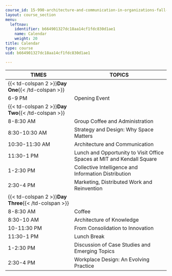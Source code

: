 ```yaml
---
course_id: 15-990-architecture-and-communication-in-organizations-fall-2003
layout: course_section
menu:
  leftnav:
    identifier: b664901327dc18aa14cf1fdc830d1ae1
    name: Calendar
    weight: 20
title: Calendar
type: course
uid: b664901327dc18aa14cf1fdc830d1ae1

---
```


| TIMES | TOPICS |
| --- | --- |
| {{< td-colspan 2 >}}**Day One**{{< /td-colspan >}} ||
| 6-9 PM | Opening Event |
| {{< td-colspan 2 >}}**Day Two**{{< /td-colspan >}} ||
| 8-8:30 AM | Group Coffee and Administration |
| 8:30-10:30 AM | Strategy and Design: Why Space Matters |
| 10:30-11:30 AM | Architecture and Communication |
| 11:30-1 PM | Lunch and Opportunity to Visit Office Spaces at MIT and Kendall Square |
| 1-2:30 PM | Collective Intelligence and Information Distribution |
| 2:30-4 PM | Marketing, Distributed Work and Reinvention |
| {{< td-colspan 2 >}}**Day Three**{{< /td-colspan >}} ||
| 8-8:30 AM | Coffee |
| 8:30-10 AM | Architecture of Knowledge |
| 10-11:30 PM | From Consolidation to Innovation |
| 11:30-1 PM | Lunch Break |
| 1-2:30 PM | Discussion of Case Studies and Emerging Topics |
| 2:30-4 PM | Workplace Design: An Evolving Practice